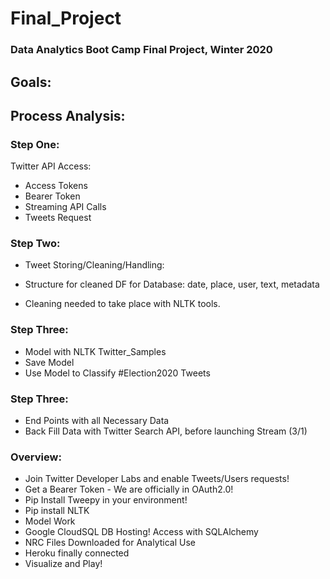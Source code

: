 # Final_Project

### Data Analytics Boot Camp Final Project, Winter 2020

## Goals:



## Process Analysis:






### Step One:

Twitter API Access:
* Access Tokens
* Bearer Token
* Streaming API Calls
* Tweets Request

### Step Two:

* Tweet Storing/Cleaning/Handling:
* Structure for cleaned DF for Database:
date, place, user, text, metadata

* Cleaning needed to take place with NLTK tools.

### Step Three:

* Model with NLTK Twitter_Samples
* Save Model
* Use Model to Classify #Election2020 Tweets

### Step Three:
* End Points with all Necessary Data
* Back Fill Data with Twitter Search API, before launching Stream (3/1)

 ### Overview:

* Join Twitter Developer Labs and enable Tweets/Users requests!
* Get a Bearer Token - We are officially in OAuth2.0!
* Pip Install Tweepy in your environment!
* Pip install NLTK
* Model Work
* Google CloudSQL DB Hosting!  Access with SQLAlchemy
* NRC Files Downloaded for Analytical Use
* Heroku finally connected
* Visualize and Play!

